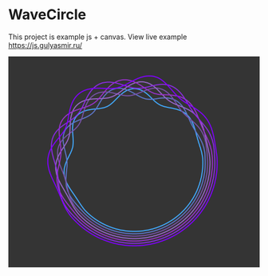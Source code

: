 # WaveCircle
This project is example js + canvas.
View live example https://js.gulyasmir.ru/

![alt text](https://github.com/gulyasmir/WaveCircle/blob/master/WiveCircle.png)
